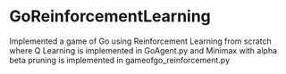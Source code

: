 # GoReinforcementLearning
Implemented a game of Go using Reinforcement Learning from scratch where Q Learning is implemented in GoAgent.py and Minimax with alpha beta pruning is implemented in gameofgo_reinforcement.py

